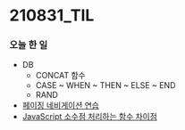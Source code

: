 # 210831_TIL

### 오늘 한 일

* DB
  - CONCAT 함수
  - CASE ~ WHEN ~ THEN ~ ELSE ~ END
  - RAND
* [페이징 네비게이션 연습](https://blog.naver.com/vkfkdto0209/222490253848)
* [JavaScript 소수점 처리하는 함수 차이점](https://blog.naver.com/vkfkdto0209/222490677681)